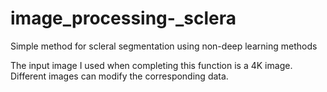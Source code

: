 # image_processing-_sclera
Simple method for scleral segmentation using non-deep learning methods

The input image I used when completing this function is a 4K image. Different images can modify the corresponding data.
